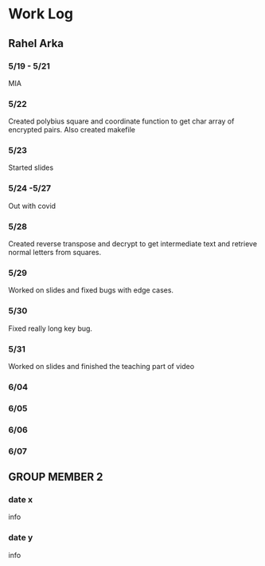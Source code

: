 # Work Log

## Rahel Arka

### 5/19 - 5/21

MIA

### 5/22

Created polybius square and coordinate function to get char array of encrypted pairs. Also created makefile

### 5/23

Started slides

### 5/24 -5/27

Out with covid

### 5/28

Created reverse transpose and decrypt to get intermediate text and retrieve normal letters from squares.

### 5/29

Worked on slides and fixed bugs with edge cases.

### 5/30

Fixed really long key bug.

### 5/31

Worked on slides and finished the teaching part of video


### 6/04

### 6/05

### 6/06

### 6/07






## GROUP MEMBER 2

### date x

info

### date y

info
